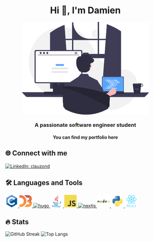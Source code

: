 <h1 align="center">Hi 👋, I'm Damien</h1>

<div align="center">
<picture><img align="center" src="undraw_programming.png" alt="Programmer" width="400" /></picture>
</div>

<h3 align="center">A passionate software engineer student</h3>
<h4 align="center">You can find my portfolio <a target="_blank" rel="noreferrer noopener">here</a></h4>

<h2 align="left">🌐 Connect with me</h2>
<p align="left">
<a href="https://linkedin.com/in/clauzond" target="blank"><img align="center" src="https://raw.githubusercontent.com/rahuldkjain/github-profile-readme-generator/master/src/images/icons/Social/linked-in-alt.svg" alt="LinkedIn: clauzond" height="30" width="40" /></a>
</p>

<h2 align="left">🛠 Languages and Tools</h2>
<p align="left"> <a href="https://www.cprogramming.com/" target="_blank" rel="noreferrer noopener"> <img src="https://raw.githubusercontent.com/devicons/devicon/master/icons/c/c-original.svg" alt="c" width="40" height="40"/> </a> <a href="https://d3js.org/" target="_blank" rel="noreferrer noopener"> <img src="https://raw.githubusercontent.com/devicons/devicon/master/icons/d3js/d3js-original.svg" alt="d3js" width="40" height="40"/> </a> <a href="https://gohugo.io/" target="_blank" rel="noreferrer noopener"> <img src="https://api.iconify.design/logos-hugo.svg" alt="hugo" width="40" height="40"/> </a> <a href="https://www.java.com" target="_blank" rel="noreferrer noopener"> <img src="https://raw.githubusercontent.com/devicons/devicon/master/icons/java/java-original.svg" alt="java" width="40" height="40"/> </a> <a href="https://developer.mozilla.org/en-US/docs/Web/JavaScript" target="_blank" rel="noreferrer noopener"> <img src="https://raw.githubusercontent.com/devicons/devicon/master/icons/javascript/javascript-original.svg" alt="javascript" width="40" height="40"/> </a> <a href="https://nextjs.org/" target="_blank" rel="noreferrer noopener"> <img src="https://cdn.worldvectorlogo.com/logos/nextjs-2.svg" alt="nextjs" width="40" height="40"/> </a> <a href="https://nodejs.org" target="_blank" rel="noreferrer noopener"> <img src="https://raw.githubusercontent.com/devicons/devicon/master/icons/nodejs/nodejs-original-wordmark.svg" alt="nodejs" width="40" height="40"/> </a> <a href="https://www.python.org" target="_blank" rel="noreferrer noopener"> <img src="https://raw.githubusercontent.com/devicons/devicon/master/icons/python/python-original.svg" alt="python" width="40" height="40"/> </a> <a href="https://reactjs.org/" target="_blank" rel="noreferrer noopener"> <img src="https://raw.githubusercontent.com/devicons/devicon/master/icons/react/react-original-wordmark.svg" alt="react" width="40" height="40"/> </a> </p>

<h2 align="left">🔥 Stats</h2>

![GitHub Streak](http://github-readme-streak-stats.herokuapp.com?user=thecsmine&theme=github-dark-blue&hide_border=true) ![Top Langs](https://github-readme-stats.vercel.app/api/top-langs/?username=thecsmine&layout=compact&theme=github_dark&hide_border=true)
